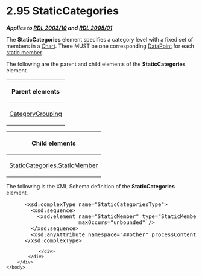 <html dir="LTR" xmlns:mshelp="http://msdn.microsoft.com/mshelp" xmlns:ddue="http://ddue.schemas.microsoft.com/authoring/2003/5" xmlns:xlink="http://www.w3.org/1999/xlink" xmlns:tool="http://www.microsoft.com/tooltip">
    <head>
        <meta http-equiv="Content-Type" content="text/html; CHARSET=utf-8"></meta>
        <meta name="save" content="history"></meta>
        <title>2.95 StaticCategories</title>
        <xml>
            <mshelp:toctitle title="2.95 StaticCategories"></mshelp:toctitle>
            <mshelp:rltitle title="[MS-RDL]: StaticCategories"></mshelp:rltitle>
            <mshelp:keyword index="A" term="70a45a24-fac1-4da4-b787-94efd2c7b054"></mshelp:keyword>
            <mshelp:attr name="DCSext.ContentType" value="open specification"></mshelp:attr>
            <mshelp:attr name="AssetID" value="70a45a24-fac1-4da4-b787-94efd2c7b054"></mshelp:attr>
            <mshelp:attr name="TopicType" value="kbRef"></mshelp:attr>
            <mshelp:attr name="DCSext.Title" value="[MS-RDL]: StaticCategories" />
        </xml>
    </head>
    <body>
        <div id="header">
            <h1 class="heading">2.95 StaticCategories</h1>
        </div>
        <div id="mainSection">
            <div id="mainBody">
                <div id="allHistory" class="saveHistory"></div>
                <div id="sectionSection0" class="section" name="collapseableSection">
                    

<p><b><i>Applies to </i></b><a href="a7e2ad00-07c8-4f6d-80ab-3ad55df7b233.md"><b><i>RDL 2003/10</i></b></a><b>
<i>and </i></b><a href="3ebe2912-4958-4832-b391-cad1f5e13338.md"><b><i>RDL 2005/01</i></b></a></p>

<p>The <b>StaticCategories</b> element specifies a category
level with a fixed set of members in a <a href="b0ab5524-7eb2-47a7-a4d3-230f5c8c5526.md">Chart</a>. There MUST be one
corresponding <a href="750e3640-c0df-4f41-b0ba-f6a4f3d09d0e.md">DataPoint</a>
for each <a href="b2482b3f-74ab-4ca8-a9e5-c07955011743.md#gt_71fd4518-6443-4177-afc8-64249d9ce2c1">static member</a>.</p>

<p>The following are the parent and child elements of the <b>StaticCategories</b>
element.</p>

<table>
 <thead>
  <tr>
   <th>
   <p>Parent elements</p>
   </th>
  </tr>
 </thead>
 <tr>
  <td>
  <p><a href="d7700c56-4b08-4c2c-a5c3-e4acee14b5f9.md">CategoryGrouping</a></p>
  </td>
 </tr>
</table>

<p> </p>

<table>
 <thead>
  <tr>
   <th>
   <p>Child elements</p>
   </th>
  </tr>
 </thead>
 <tr>
  <td>
  <p><a href="53ceef72-53cb-4b5b-af09-08df2edf77fd.md">StaticCategories.StaticMember</a></p>
  </td>
 </tr>
</table>

<p>The following is the XML Schema definition of the <b>StaticCategories</b>
element.</p>

<dl>
<dd>
<div><pre> &lt;xsd:complexType name=&quot;StaticCategoriesType&quot;&gt;
   &lt;xsd:sequence&gt;
     &lt;xsd:element name=&quot;StaticMember&quot; type=&quot;StaticMemberType&quot; 
                  maxOccurs=&quot;unbounded&quot; /&gt;
   &lt;/xsd:sequence&gt;
   &lt;xsd:anyAttribute namespace=&quot;##other&quot; processContents=&quot;skip&quot; /&gt;
 &lt;/xsd:complexType&gt;
</pre></div>
</dd></dl>


                </div>
            </div>
        </div>
    </body>
</html>